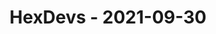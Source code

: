 ---
layout: post
title: HexDevs - 2021-09-30
datetime: '2021-09-30T18:00:00-07:00'
name: HexDevs
external_url: https://meetingplace.io/hexdevs/events/6326
online_event: true
year_month: 2021-09
---
